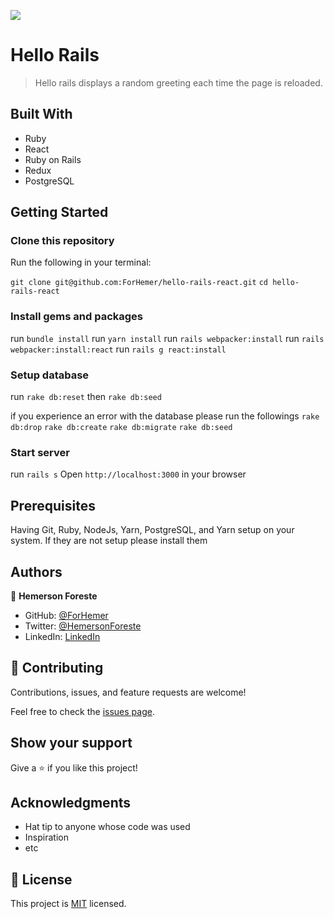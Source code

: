 ![](https://img.shields.io/badge/Microverse-blueviolet)

# Hello Rails

> Hello rails displays a random greeting each time the page is reloaded.


## Built With

- Ruby
- React
- Ruby on Rails
- Redux
- PostgreSQL

## Getting Started

### Clone this repository

Run the following in your terminal:

`git clone git@github.com:ForHemer/hello-rails-react.git`
`cd hello-rails-react`

### Install gems and packages

run `bundle install`
run `yarn install`
run `rails webpacker:install`
run `rails webpacker:install:react`
run `rails g react:install`


### Setup database

run `rake db:reset` then `rake db:seed`

if you experience an error with the database please run the followings
`rake db:drop`
`rake db:create`
`rake db:migrate`
`rake db:seed`


### Start server
run `rails s`
Open `http://localhost:3000` in your browser

## Prerequisites

Having Git, Ruby, NodeJs, Yarn, PostgreSQL, and Yarn setup on your system.
If they are not setup please install them


## Authors

👤 **Hemerson Foreste**

- GitHub: [@ForHemer](https://github.com/ForHemer)
- Twitter: [@HemersonForeste](https://twitter.com/HemersonForeste)
- LinkedIn: [LinkedIn](https://linkedin.com/in/hemerson-foreste)


## 🤝 Contributing

Contributions, issues, and feature requests are welcome!

Feel free to check the [issues page](https://github.com/ForHemer/hello-rails-react/issues).

## Show your support

Give a ⭐️ if you like this project!

## Acknowledgments

- Hat tip to anyone whose code was used
- Inspiration
- etc

## 📝 License

This project is [MIT](./MIT.md) licensed.
